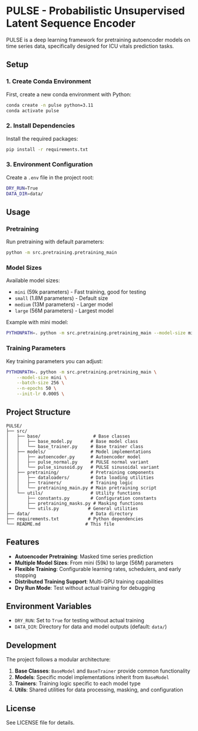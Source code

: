 # PULSE - Probabilistic Unsupervised Latent Sequence Encoder

PULSE is a deep learning framework for pretraining autoencoder models on time series data, specifically designed for ICU vitals prediction tasks.

## Setup

### 1. Create Conda Environment

First, create a new conda environment with Python:

```bash
conda create -n pulse python=3.11
conda activate pulse
```

### 2. Install Dependencies

Install the required packages:

```bash
pip install -r requirements.txt
```

### 3. Environment Configuration

Create a `.env` file in the project root:

```bash
DRY_RUN=True
DATA_DIR=data/
```

## Usage

### Pretraining

Run pretraining with default parameters:

```bash
python -m src.pretraining.pretraining_main
```

### Model Sizes

Available model sizes:
- `mini` (59k parameters) - Fast training, good for testing
- `small` (1.8M parameters) - Default size
- `medium` (13M parameters) - Larger model
- `large` (56M parameters) - Largest model

Example with mini model:

```bash
PYTHONPATH=. python -m src.pretraining.pretraining_main --model-size mini
```

### Training Parameters

Key training parameters you can adjust:

```bash
PYTHONPATH=. python -m src.pretraining.pretraining_main \
    --model-size mini \
    --batch-size 256 \
    --n-epochs 50 \
    --init-lr 0.0005 \
```

## Project Structure

```
PULSE/
├── src/
│   ├── base/                    # Base classes
│   │   ├── base_model.py       # Base model class
│   │   └── base_trainer.py     # Base trainer class
│   ├── models/                 # Model implementations
│   │   ├── autoencoder.py      # Autoencoder model
│   │   ├── pulse_normal.py     # PULSE normal variant
│   │   └── pulse_sinusoid.py   # PULSE sinusoidal variant
│   ├── pretraining/            # Pretraining components
│   │   ├── dataloaders/        # Data loading utilities
│   │   ├── trainers/           # Training logic
│   │   └── pretraining_main.py # Main pretraining script
│   └── utils/                  # Utility functions
│       ├── constants.py        # Configuration constants
│       ├── pretraining_masks.py # Masking functions
│       └── utils.py           # General utilities
├── data/                       # Data directory
├── requirements.txt           # Python dependencies
└── README.md                 # This file
```

## Features

- **Autoencoder Pretraining**: Masked time series prediction
- **Multiple Model Sizes**: From mini (59k) to large (56M) parameters
- **Flexible Training**: Configurable learning rates, schedulers, and early stopping
- **Distributed Training Support**: Multi-GPU training capabilities
- **Dry Run Mode**: Test without actual training for debugging

## Environment Variables

- `DRY_RUN`: Set to `True` for testing without actual training
- `DATA_DIR`: Directory for data and model outputs (default: `data/`)

## Development

The project follows a modular architecture:

1. **Base Classes**: `BaseModel` and `BaseTrainer` provide common functionality
2. **Models**: Specific model implementations inherit from `BaseModel`
3. **Trainers**: Training logic specific to each model type
4. **Utils**: Shared utilities for data processing, masking, and configuration

## License

See LICENSE file for details.
